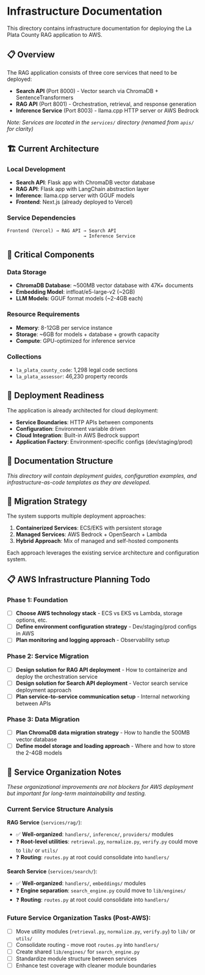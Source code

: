 # Infrastructure Documentation

This directory contains infrastructure documentation for deploying the La Plata County RAG application to AWS.

## 📋 Overview

The RAG application consists of three core services that need to be deployed:

- **Search API** (Port 8000) - Vector search via ChromaDB + SentenceTransformers
- **RAG API** (Port 8001) - Orchestration, retrieval, and response generation
- **Inference Service** (Port 8003) - llama.cpp HTTP server or AWS Bedrock

*Note: Services are located in the `services/` directory (renamed from `apis/` for clarity)*

## 🏗️ Current Architecture

### Local Development
- **Search API**: Flask app with ChromaDB vector database
- **RAG API**: Flask app with LangChain abstraction layer
- **Inference**: llama.cpp server with GGUF models
- **Frontend**: Next.js (already deployed to Vercel)

### Service Dependencies
```
Frontend (Vercel) → RAG API → Search API
                            → Inference Service
```

## 💾 Critical Components

### Data Storage
- **ChromaDB Database**: ~500MB vector database with 47K+ documents
- **Embedding Model**: intfloat/e5-large-v2 (~2GB)
- **LLM Models**: GGUF format models (~2-4GB each)

### Resource Requirements
- **Memory**: 8-12GB per service instance
- **Storage**: ~6GB for models + database + growth capacity
- **Compute**: GPU-optimized for inference service

### Collections
- `la_plata_county_code`: 1,298 legal code sections
- `la_plata_assessor`: 46,230 property records

## 🚀 Deployment Readiness

The application is already architected for cloud deployment:

- **Service Boundaries**: HTTP APIs between components
- **Configuration**: Environment variable driven
- **Cloud Integration**: Built-in AWS Bedrock support
- **Application Factory**: Environment-specific configs (dev/staging/prod)

## 📁 Documentation Structure

*This directory will contain deployment guides, configuration examples, and infrastructure-as-code templates as they are developed.*

## 🔄 Migration Strategy

The system supports multiple deployment approaches:

1. **Containerized Services**: ECS/EKS with persistent storage
2. **Managed Services**: AWS Bedrock + OpenSearch + Lambda
3. **Hybrid Approach**: Mix of managed and self-hosted components

Each approach leverages the existing service architecture and configuration system.

## 📋 AWS Infrastructure Planning Todo

### Phase 1: Foundation
- [ ] **Choose AWS technology stack** - ECS vs EKS vs Lambda, storage options, etc.
- [ ] **Define environment configuration strategy** - Dev/staging/prod configs in AWS
- [ ] **Plan monitoring and logging approach** - Observability setup

### Phase 2: Service Migration
- [ ] **Design solution for RAG API deployment** - How to containerize and deploy the orchestration service
- [ ] **Design solution for Search API deployment** - Vector search service deployment approach
- [ ] **Plan service-to-service communication setup** - Internal networking between APIs

### Phase 3: Data Migration
- [ ] **Plan ChromaDB data migration strategy** - How to handle the 500MB vector database
- [ ] **Define model storage and loading approach** - Where and how to store the 2-4GB models

## 🔧 Service Organization Notes

*These organizational improvements are not blockers for AWS deployment but important for long-term maintainability and testing.*

### Current Service Structure Analysis

**RAG Service** (`services/rag/`):
- ✅ **Well-organized**: `handlers/`, `inference/`, `providers/` modules
- ❓ **Root-level utilities**: `retrieval.py`, `normalize.py`, `verify.py` could move to `lib/` or `utils/`
- ❓ **Routing**: `routes.py` at root could consolidate into `handlers/`

**Search Service** (`services/search/`):
- ✅ **Well-organized**: `handlers/`, `embeddings/` modules  
- ❓ **Engine separation**: `search_engine.py` could move to `lib/engines/`
- ❓ **Routing**: `routes.py` at root could consolidate into `handlers/`

### Future Service Organization Tasks (Post-AWS):
- [ ] Move utility modules (`retrieval.py`, `normalize.py`, `verify.py`) to `lib/` or `utils/`
- [ ] Consolidate routing - move root `routes.py` into `handlers/`
- [ ] Create shared `lib/engines/` for `search_engine.py`
- [ ] Standardize module structure between services
- [ ] Enhance test coverage with cleaner module boundaries